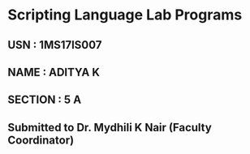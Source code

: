 # Scripting Language Lab Programs
## USN : 1MS17IS007
## NAME : ADITYA K
## SECTION : 5 A
## Submitted to Dr. Mydhili K Nair (Faculty Coordinator)

